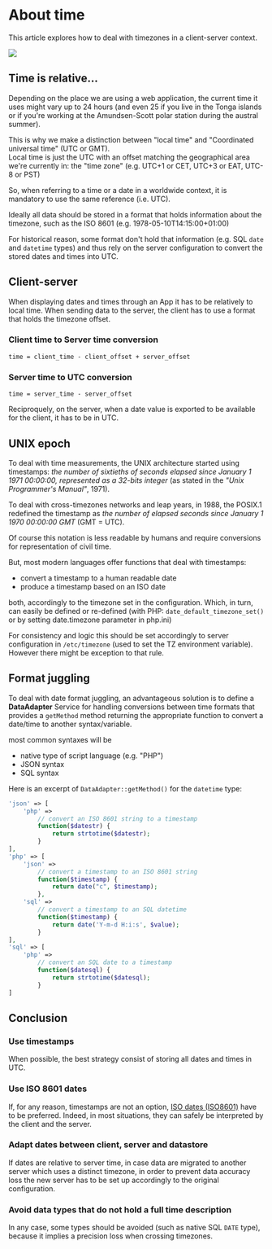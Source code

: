 # About time

This article explores how to deal with timezones in a client-server context.

![](//i.imgur.com/r12bpUUl.jpg) 

## Time is relative...

Depending on the place we are using a web application, the current time it uses might vary up to 24 hours (and even 25 if you live in the Tonga islands or if you're working at the Amundsen-Scott polar station during the austral summer).

This is why we make a distinction between "local time" and "Coordinated universal time" (UTC or GMT).  
Local time is just the UTC with an offset matching the geographical area we're currently in: the "time zone" (e.g. UTC+1 or CET, UTC+3 or EAT, UTC-8 or PST)

So, when referring to a time or a date in a worldwide context, it is mandatory to use the same reference (i.e. UTC).

Ideally all data should be stored in a format that holds information about the timezone, such as the ISO 8601 (e.g. 1978-05-10T14:15:00+01:00)

For historical reason, some format don't hold that information (e.g. SQL `date` and `datetime` types) and thus rely on the server configuration to convert the stored dates and times into UTC.

## Client-server

When displaying dates and times through an App it has to be relatively to local time. When sending data to the server, the client has to use a format that holds the timezone offset.

### Client time to Server time conversion

    time = client_time - client_offset + server_offset

### Server time to UTC conversion

    time = server_time - server_offset

Reciproquely, on the server, when a date value is exported to be available for the client, it has to be in UTC.

## UNIX epoch

To deal with time measurements, the UNIX architecture started using timestamps: _the number of sixtieths of seconds elapsed since January 1 1971 00:00:00, represented as a 32-bits integer_ (as stated in the _"Unix Programmer's Manual"_, 1971).

To deal with cross-timezones networks and leap years, in 1988, the POSIX.1 redefined the timestamp as _the number of elapsed seconds since January 1 1970 00:00:00 GMT_ (GMT = UTC).

Of course this notation is less readable by humans and require conversions for representation of civil time.

But, most modern languages offer functions that deal with timestamps:

*   convert a timestamp to a human readable date
*   produce a timestamp based on an ISO date

both, accordingly to the timezone set in the configuration. Which, in turn, can easily be defined or re-defined (with PHP: `date_default_timezone_set()` or by setting date.timezone parameter in php.ini)

For consistency and logic this should be set accordingly to server configuration in `/etc/timezone` (used to set the TZ environment variable). However there might be exception to that rule.

## Format juggling

To deal with date format juggling, an advantageous solution is to define a **DataAdapter** Service for handling conversions between time formats that provides a `getMethod` method returning the appropriate function to convert a date/time to another syntax/variable.

most common syntaxes will be

*   native type of script language (e.g. "PHP")
*   JSON syntax
*   SQL syntax

Here is an excerpt of `DataAdapter::getMethod()` for the `datetime` type:
```php
'json' => [
    'php' =>
        // convert an ISO 8601 string to a timestamp
        function($datestr) {
            return strtotime($datestr);    
        }        
],
'php' => [
    'json' => 
        // convert a timestamp to an ISO 8601 string
        function($timestamp) {
            return date("c", $timestamp);
        },
    'sql' =>
        // convert a timestamp to an SQL datetime
        function($timestamp) {
            return date('Y-m-d H:i:s', $value);
        }
],
'sql' => [
    'php' =>
        // convert an SQL date to a timestamp
        function($datesql) {
            return strtotime($datesql);
        }
]
```

## Conclusion

### Use timestamps

When possible, the best strategy consist of storing all dates and times in UTC.

### Use ISO 8601 dates

If, for any reason, timestamps are not an option, [ISO dates (ISO8601)](https://en.wikipedia.org/wiki/ISO_8601) have to be preferred. Indeed, in most situations, they can safely be interpreted by the client and the server.

### Adapt dates between client, server and datastore

If dates are relative to server time, in case data are migrated to another server which uses a distinct timezone, in order to prevent data accuracy loss the new server has to be set up accordingly to the original configuration.

### Avoid data types that do not hold a full time description

In any case, some types should be avoided (such as native SQL `DATE` type), because it implies a precision loss when crossing timezones.

